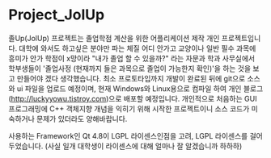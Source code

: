 Project_JolUp
=============

졸Up(JolUp) 프로젝트는 졸업학점 계산을 위한 어플리케이션 제작 개인 프로젝트입니다.
대학에 와서도 하고싶은 분야만 파는 체질 어디 안가고 교양이나 일반 필수 과목에 흥미가 안가 학점이 x망이라 "내가 졸업 할 수 있을까?" 라는 자문과 학과 사무실에서 학부생들이 '졸업사정 (현재까지 들은 과목으로 졸업이 가능한지 확인)'을 하는 것을 보고 만들어야 겠다 생각했습니다.
최소 프로토타입까지 개발이 완료된 뒤에 git으로 소스와 ui 파일을 업로드 예정이며, 현재 Windows와 Linux용으로 컴파일 하여 개인 블로그 (http://luckyyowu.tistroy.com)으로 배포할 예정입니다.
개인적으로 처음하는 GUI 프로그래밍에 C++ 객체지향 개념을 익히기 위해 시작한 프로젝트이니 소스 코드가 미숙하거나 문제가 있더라도 양해바랍니다.

사용하는 Framework인 Qt 4.8이 LGPL 라이센스인점을 고려, LGPL 라이센스를 걸어두었습니다.
(사실 일개 대학생이 라이센스에 대해 얼마나 잘 알겠습니까 하하하)
